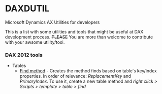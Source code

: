 # DAXDUTIL
Microsoft Dynamics AX Utilities for developers

This is a list with some utilities and tools that might be useful at DAX development process. ~~PLEASE~~ You are more than welcome to contribute with your awsome utility/tool.

### DAX 2012 tools
* Tables
  * [Find method](https://github.com/anderson-joyle/DAXDUTIL/blob/master/Tables/DAXD_TableFindMethod.xpo) - Creates the method finds based on table's key/index properties. In order of relevance: *ReplacementKey* and *PrimaryIndex*. To use it, create a new table method and *right click > Scripts > template > table > find*

